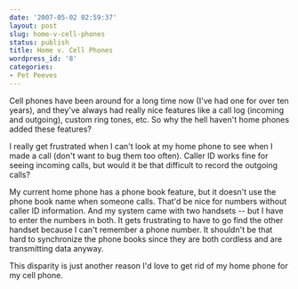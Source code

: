 ```yaml
---
date: '2007-05-02 02:59:37'
layout: post
slug: home-v-cell-phones
status: publish
title: Home v. Cell Phones
wordpress_id: '8'
categories:
- Pet Peeves
---
```


Cell phones have been around for a long time now (I've had one for over ten years), and they've always had really nice features like a call log (incoming and outgoing), custom ring tones, etc. So why the hell haven't home phones added these features?




I really get frustrated when I can't look at my home phone to see when I made a call (don't want to bug them too often). Caller ID works fine for seeing incoming calls, but would it be that difficult to record the outgoing calls?




My current home phone has a phone book feature, but it doesn't use the phone book name when someone calls. That'd be nice for numbers without caller ID information. And my system came with two handsets -- but I have to enter the numbers in both. It gets frustrating to have to go find the other handset because I can't remember a phone number. It shouldn't be that hard to synchronize the phone books since they are both cordless and are transmitting data anyway.




This disparity is just another reason I'd love to get rid of my home phone for my cell phone.

